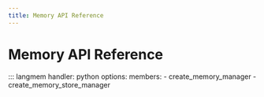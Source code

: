 ```yaml
---
title: Memory API Reference
---
```


# Memory API Reference

::: langmem
    handler: python
    options:
      members:
        - create_memory_manager
        - create_memory_store_manager
